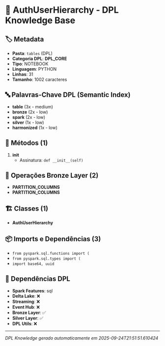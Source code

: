 # 🌊 AuthUserHierarchy - DPL Knowledge Base

## 🏷️ Metadata
- **Pasta**: `tables` (DPL)
- **Categoria DPL**: **DPL_CORE**
- **Tipo**: NOTEBOOK
- **Linguagem**: PYTHON
- **Linhas**: 31
- **Tamanho**: 1002 caracteres

## 🔤 Palavras-Chave DPL (Semantic Index)
- **table** (3x - medium)
- **bronze** (2x - low)
- **spark** (2x - low)
- **silver** (1x - low)
- **harmonized** (1x - low)

## 🔧 Métodos (1)

 1. **__init__**
    - Assinatura: `def __init__(self)`


## 🥉 Operações Bronze Layer (2)

- **PARTITION_COLUMNS**
- **PARTITION_COLUMNS**

## 🏗️ Classes (1)

- **AuthUserHierarchy**

## 📦 Imports e Dependências (3)

- `from pyspark.sql.functions import (`
- `from pyspark.sql.types import (`
- `import base64, uuid`

## 🔗 Dependências DPL

- **Spark Features**: sql
- **Delta Lake**: ❌
- **Streaming**: ❌
- **Event Hub**: ❌
- **Bronze Layer**: ✅
- **Silver Layer**: ✅
- **DPL Utils**: ❌

---
*DPL Knowledge gerado automaticamente em 2025-09-24T21:51:51.610424*
